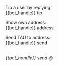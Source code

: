 Tip a user by replying:  
{{bot_handle}} tip <amount>  

Show own address:  
{{bot_handle}} address  

Send TAU to address:  
{{bot_handle}} send <amount> <address>  
{{bot_handle}} send <amount> @<username>
